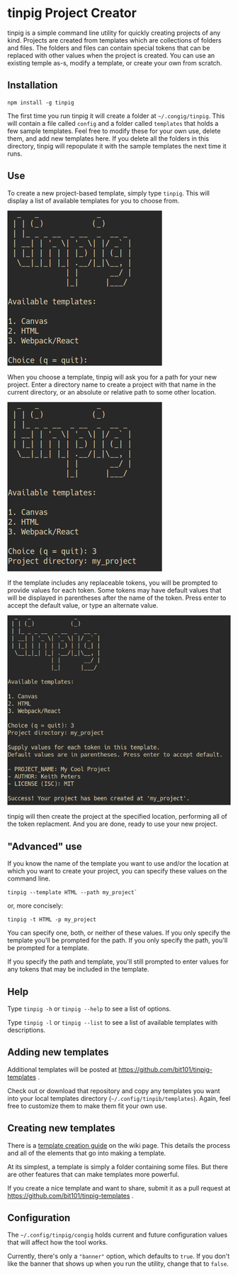 # tinpig Project Creator

tinpig is a simple command line utility for quickly creating projects of any kind. Projects are created from templates which are collections of folders and files. The folders and files can contain special tokens that can be replaced with other values when the project is created. You can use an existing temple as-s, modify a template, or create your own from scratch.

## Installation

``` shell
npm install -g tinpig
```

The first time you run tinpig it will create a folder at `~/.congig/tinpig`. This will contain a file called `config` and a folder called `templates` that holds a few sample templates. Feel free to modify these for your own use, delete them, and add new templates here. If you delete all the folders in this directory, tinpig will repopulate it with the sample templates the next time it runs.

## Use

To create a new project-based template, simply type `tinpig`. This will display a list of available templates for you to choose from.

![screenshot 1](images/tinpig_01.png)

When you choose a template, tinpig will ask you for a path for your new project. Enter a directory name to create a project with that name in the current directory, or an absolute or relative path to some other location.

![screenshot 2](images/tinpig_02.png)

If the template includes any replaceable tokens, you will be prompted to provide values for each token. Some tokens may have default values that will be displayed in parentheses after the name of the token. Press enter to accept the default value, or type an alternate value.

![screenshot 3](images/tinpig_03.png)

tinpig will then create the project at the specified location, performing all of the token replacment. And you are done, ready to use your new project.

## "Advanced" use

If you know the name of the template you want to use and/or the location at which you want to create your project, you can specify these values on the command line.

``` shell
tinpig --template HTML --path my_project`
```

or, more concisely:

``` shell
tinpig -t HTML -p my_project
```

You can specify one, both, or neither of these values. If you only specify the template you'll be prompted for the path. If you only specify the path, you'll be prompted for a template.

If you specify the path and template, you'll still prompted to enter values for any tokens that may be included in the template.

## Help

Type `tinpig -h` or `tinpig --help` to see a list of options.

Type `tinpig -l` or `tinpig --list` to see a list of available templates with descriptions.

## Adding new templates

Additional templates will be posted at https://github.com/bit101/tinpig-templates .

Check out or download that repository and copy any templates you want into your local templates directory (`~/.config/tinpib/templates`). Again, feel free to customize them to make them fit your own use.

## Creating new templates

There is a [template creation guide](https://github.com/bit101/tinpig/wiki/Tinpig-Template-Guide) on the wiki page. This details the process and all of the elements that go into making a template.

At its simplest, a template is simply a folder containing some files. But there are other features that can make templates more powerful.

If you create a nice template and want to share, submit it as a pull request at https://github.com/bit101/tinpig-templates .

## Configuration

The `~/.config/tinpig/congig` holds current and future configuration values that will affect how the tool works.

Currently, there's only a `"banner"` option, which defaults to `true`. If you don't like the banner that shows up when you run the utility, change that to `false`.
